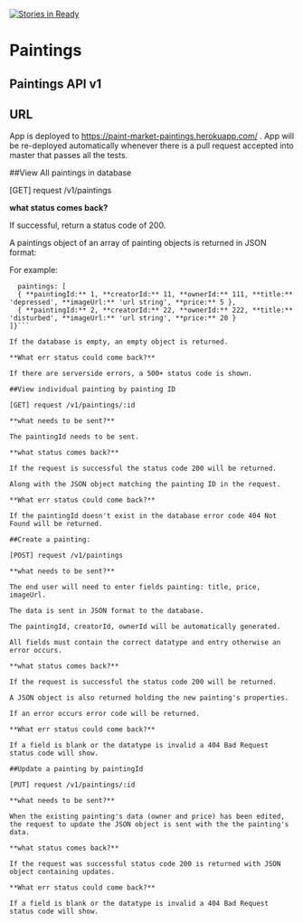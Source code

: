 [![Stories in Ready](https://badge.waffle.io/Paint-market/paintings.png?label=ready&title=Ready)](https://waffle.io/Paint-market/paintings)

# Paintings
## Paintings API  v1

## URL
App is deployed to https://paint-market-paintings.herokuapp.com/ . App will be re-deployed automatically whenever there is a pull request accepted into master that passes all the tests.

##View All paintings in database

[GET] request /v1/paintings

**what status comes back?**

If successful, return a status code of 200.

A paintings object of an array of painting objects is returned in JSON format:

For example:

```var paintings = {
  paintings: [
  { **paintingId:** 1, **creatorId:** 11, **ownerId:** 111, **title:** 'depressed', **imageUrl:** 'url string', **price:** 5 },
  { **paintingId:** 2, **creatorId:** 22, **ownerId:** 222, **title:** 'disturbed', **imageUrl:** 'url string', **price:** 20 }
]}```

If the database is empty, an empty object is returned.

**What err status could come back?**

If there are serverside errors, a 500+ status code is shown.

##View individual painting by painting ID

[GET] request /v1/paintings/:id

**what needs to be sent?**

The paintingId needs to be sent.

**what status comes back?**

If the request is successful the status code 200 will be returned.

Along with the JSON object matching the painting ID in the request.

**What err status could come back?**

If the paintingId doesn't exist in the database error code 404 Not Found will be returned.

##Create a painting:

[POST] request /v1/paintings

**what needs to be sent?**

The end user will need to enter fields painting: title, price, imageUrl.

The data is sent in JSON format to the database.

The paintingId, creatorId, ownerId will be automatically generated.

All fields must contain the correct datatype and entry otherwise an error occurs.

**what status comes back?**

If the request is successful the status code 200 will be returned.

A JSON object is also returned holding the new painting's properties.

If an error occurs error code will be returned.

**What err status could come back?**

If a field is blank or the datatype is invalid a 404 Bad Request status code will show.

##Update a painting by paintingId

[PUT] request /v1/paintings/:id

**what needs to be sent?**

When the existing painting's data (owner and price) has been edited, the request to update the JSON object is sent with the the painting's data.

**what status comes back?**

If the request was successful status code 200 is returned with JSON object containing updates.

**What err status could come back?**

If a field is blank or the datatype is invalid a 404 Bad Request status code will show.

